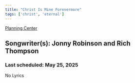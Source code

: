 ```yaml
---
title: "Christ Is Mine Forevermore"
tags: ['christ', 'eternal']
---
```


[Planning Center](https://services.planningcenteronline.com/songs/15169772)

## Songwriter(s): Jonny Robinson and Rich Thompson
### Last scheduled: May 25, 2025          

No Lyrics
